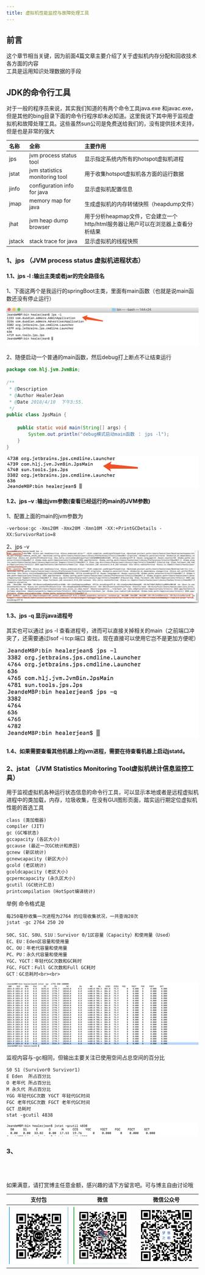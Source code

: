 ```yaml
---
title: 虚拟机性能监控与故障处理工具
---
```


<!-- image url 
https://raw.githubusercontent.com/HealerJean/HealerJean.github.io/master/blogImages
　　首行缩进
<font color="red">  </font>
-->

## 前言


这个章节相当关键，因为前面4篇文章主要介绍了关于虚拟机内存分配和回收技术各方面的内容
<br/>
工具是运用知识处理数据的手段


## JDK的命令行工具

对于一般的程序员来说，其实我们知道的有两个命令工具java.exe 和javac.exe，但是其他的bing目录下面的命令行程序却未必知道。这里我说下其中用于监视虚拟机和故障处理工具。这些虽然sun公司是免费送给我们的，没有提供技术支持，但是也是非常的强大



|名称|全称|主要作用|
|:---|:--|:---|
|jps|jvm process status tool|显示指定系统内所有的hotspot虚拟机进程|
|jstat|jvm statistics monitoring tool|用于收集hotspot虚拟机各方面的运行数据|
|jinfo|configuration info for java|显示虚拟机配置信息|
|jmap|memory map for java|生成虚拟机的内存转储快照（heapdump文件）
|jhat|jvm heap dump browser|用于分析heapmap文件，它会建立一个http/html服务器让用户可以在浏览器上查看分析结果|
|jstack|stack trace for java |显示虚拟机的线程快照|

### 1、jps （JVM process status 虚拟机进程状态）

#### 1.1、jps -l :输出主类或者jar的完全路径名

1、下面这两个是我运行的springBoot主类，里面有main函数（也就是说main函数还没有停止运行）

![WX20180410-155344@2x](https://raw.githubusercontent.com/HealerJean/HealerJean.github.io/master/blogImages/WX20180410-155344@2x.png)


2、随便启动一个普通的main函数，然后debug打上断点不让结束运行

```java
package com.hlj.jvm.JvmBin;

/**
 * @Description
 * @Author HealerJean
 * @Date 2018/4/10  下午3:55.
 */
public class JpsMain {

    public static void main(String[] args) {
        System.out.println("debug模式启动main函数 ： jps -l");
    }
}


```

![WX20180410-155807@2x](https://raw.githubusercontent.com/HealerJean/HealerJean.github.io/master/blogImages/WX20180410-155807@2x.png)

#### 1.2、jps –v :输出jvm参数(查看已经运行的main的JVM参数)

1、配置上面的main的jvm参数为

```
-verbose:gc -Xms20M -Xmx20M -Xmn10M -XX:+PrintGCDetails -XX:SurvivorRatio=8 
```
2、jps -v
![WX20180410-161106@2x](https://raw.githubusercontent.com/HealerJean/HealerJean.github.io/master/blogImages/WX20180410-161106@2x.png)

#### 1.3、jps -q 显示java进程号 

其实也可以通过 jps -l 查看进程号，进而可以直接关掉相关的main（之前端口冲突了，还需要通过lsof -i tcp:端口 查找，现在直接可以使用它岂不是更加方便呢）

![WX20180410-161227@2x](https://raw.githubusercontent.com/HealerJean/HealerJean.github.io/master/blogImages/WX20180410-161227@2x.png)

#### 1.4、如果需要查看其他机器上的jvm进程，需要在待查看机器上启动jstatd。

### 2、jstat （JVM Statistics Monitoring Tool虚拟机统计信息监控工具）

用于监视虚拟机各种运行状态信息的命令行工具，可以显示本地或者是远程虚拟机进程中的类加载，内存，垃圾收集，在没有GUI图形页面，踏实运行期定位虚拟机性能的首选工具

 
```
class (类加载器) 
compiler (JIT) 
gc (GC堆状态) 
gccapacity (各区大小) 
gccause (最近一次GC统计和原因) 
gcnew (新区统计)
gcnewcapacity (新区大小)
gcold (老区统计)
gcoldcapacity (老区大小)
gcpermcapacity (永久区大小)
gcutil (GC统计汇总)
printcompilation (HotSpot编译统计)

```
 
举例 命令格式是

```
每250毫秒收集一次进程为2764 的垃圾收集状况，一共查询20次
jstat -gc 2764 250 20

S0C、S1C、S0U、S1U：Survivor 0/1区容量（Capacity）和使用量（Used）
EC、EU：Eden区容量和使用量
OC、OU：年老代容量和使用量
PC、PU：永久代容量和使用量
YGC、YGCT：年轻代GC次数和GC耗时
FGC、FGCT：Full GC次数和Full GC耗时
GCT：GC总耗时<br><br>

```
![WX20180410-164142@2x](https://raw.githubusercontent.com/HealerJean/HealerJean.github.io/master/blogImages/WX20180410-164142@2x.png)

监视内容与-gc相同，但输出主要关注已使用空间占总空间的百分比

```
S0 S1 (Survivor0 Survivor1)
E Eden  所占百分比
O 老年代 所占百分比
M 永久代 所占百分比
YGG 年轻代GC次数 YGCT 年轻代GC时间
FGC 老年代GC次数 FGCT 老年代GC时间
GCT 总耗时
stat -gcutil 4838
```

![WX20180410-165610@2x](https://raw.githubusercontent.com/HealerJean/HealerJean.github.io/master/blogImages/WX20180410-165610@2x.png)


### 3、

 

<br/><br/><br/>
如果满意，请打赏博主任意金额，感兴趣的请下方留言吧。可与博主自由讨论哦

|支付包 | 微信|微信公众号|
|:-------:|:-------:|:------:|
|![支付宝](https://raw.githubusercontent.com/HealerJean/HealerJean.github.io/master/assets/img/tctip/alpay.jpg) | ![微信](https://raw.githubusercontent.com/HealerJean/HealerJean.github.io/master/assets/img/tctip/weixin.jpg)|![微信公众号](https://raw.githubusercontent.com/HealerJean/HealerJean.github.io/master/assets/img/my/qrcode_for_gh_a23c07a2da9e_258.jpg)|




<!-- Gitalk 评论 start  -->

<link rel="stylesheet" href="https://unpkg.com/gitalk/dist/gitalk.css">
<script src="https://unpkg.com/gitalk@latest/dist/gitalk.min.js"></script> 
<div id="gitalk-container"></div>    
 <script type="text/javascript">
    var gitalk = new Gitalk({
		clientID: `1d164cd85549874d0e3a`,
		clientSecret: `527c3d223d1e6608953e835b547061037d140355`,
		repo: `HealerJean.github.io`,
		owner: 'HealerJean',
		admin: ['HealerJean'],
		id: 'bVqtmiaYTTPc78zS',
    });
    gitalk.render('gitalk-container');
</script> 

<!-- Gitalk end -->

